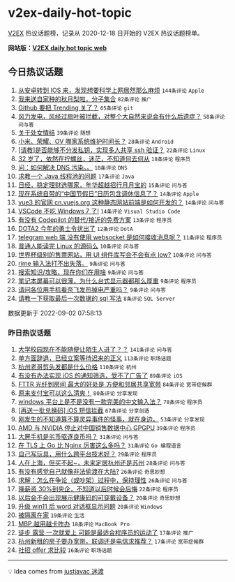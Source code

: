 # v2ex-daily-hot-topic

[V2EX](https://www.v2ex.com/) 热议话题榜，记录从 2020-12-18 日开始的 V2EX 热议话题榜单。

**网站版：[V2EX daily hot topic web](https://boojack.github.io/v2ex-daily-hot-topic-web/)**

## 今日热议话题

<!-- TODAY BEGIN -->

1. [从安卓转到 IOS 来，发现想要科学上网居然那么麻烦](https://www.v2ex.com/t/877193) `144条评论` `Apple`
1. [我来送自家种的秋月梨啦，分子集合](https://www.v2ex.com/t/877196) `82条评论` `推广`
1. [Github 要把 Trending 关了？](https://www.v2ex.com/t/877153) `65条评论` `git`
1. [风力发电，风经过扇叶被拦截，对整个大自然来说会有什么后遗症？](https://www.v2ex.com/t/877212) `58条评论` `问与答`
1. [关于处女情结](https://www.v2ex.com/t/877229) `39条评论` `随想`
1. [小米、荣耀、OV 哪家系统维护时间长？](https://www.v2ex.com/t/877179) `28条评论` `Android`
1. [[请教]是否能够不分发私钥，实现多人共享 ssh 验证？](https://www.v2ex.com/t/877152) `22条评论` `Linux`
1. [32 岁了，依然在拧螺丝，迷茫，不知道何去何从](https://www.v2ex.com/t/877269) `18条评论` `程序员`
1. [问：如何解决 DNS 污染。。](https://www.v2ex.com/t/877224) `18条评论` `DNS`
1. [求教一个 Java 线程池的问题](https://www.v2ex.com/t/877178) `17条评论` `Java`
1. [日经，稳定理财选哪家，年华超越招行月月宝的](https://www.v2ex.com/t/877202) `15条评论` `问与答`
1. [现在系统自带的“中国节假日”日历包含调休信息了？](https://www.v2ex.com/t/877208) `14条评论` `Apple`
1. [vue3 的官网 cn.vuejs.org 这种静态网站前端是如何开发的？](https://www.v2ex.com/t/877184) `14条评论` `问与答`
1. [VSCode 不吃 Windows 7 了!](https://www.v2ex.com/t/877151) `14条评论` `Visual Studio Code`
1. [有没有 Codepilot 的替代/接近的免费方案](https://www.v2ex.com/t/877214) `13条评论` `程序员`
1. [DOTA2 今年的勇士令状出了](https://www.v2ex.com/t/877155) `12条评论` `DotA`
1. [telegram web 端 没有使用 websocket 是如何接收消息呢？](https://www.v2ex.com/t/877227) `11条评论` `程序员`
1. [普通人能读完 Linux 的源码么](https://www.v2ex.com/t/877250) `10条评论` `问与答`
1. [世界杯级别的售票网站，用 UI 组件库写会不会有点 low?](https://www.v2ex.com/t/877207) `10条评论` `问与答`
1. [rime 输入法打不出失落。](https://www.v2ex.com/t/877270) `9条评论` `问与答`
1. [搜索知识/攻略，现在你们在用啥](https://www.v2ex.com/t/877185) `9条评论` `问与答`
1. [笔记本屏幕可以很薄，为什么台式显示器都那么厚重](https://www.v2ex.com/t/877167) `9条评论` `程序员`
1. [请问各位用手机看奈飞发热掉电严重吗？](https://www.v2ex.com/t/877156) `9条评论` `问与答`
1. [请教一下获取最后一次数据的 sql 写法](https://www.v2ex.com/t/877210) `8条评论` `SQL Server`

数据更新于 2022-09-02 07:58:13

<!-- TODAY END -->

### 昨日热议话题

<!-- YESTERDAY BEGIN -->

1. [大学校园现在不能随便让陌生人进了？？](https://www.v2ex.com/t/876910) `141条评论` `问与答`
1. [单方面辞退，已经立案等待迟来的正义](https://www.v2ex.com/t/876946) `113条评论` `职场话题`
1. [杭州老哥剪头发都是什么价格](https://www.v2ex.com/t/876979) `110条评论` `杭州`
1. [有没有办法实现 iOS 的通知筛选，受不了广告了](https://www.v2ex.com/t/876883) `89条评论` `iOS`
1. [FTTR 光纤到房间 最大的好处是 方便和邻居共享宽带](https://www.v2ex.com/t/876955) `84条评论` `宽带症候群`
1. [原来支付宝可以这么清爽！](https://www.v2ex.com/t/876963) `80条评论` `分享发现`
1. [windows 平台上是不是没有一款完美的中文输入法？](https://www.v2ex.com/t/877063) `78条评论` `程序员`
1. [[再送一批兑换码] iOS 短信拦截](https://www.v2ex.com/t/876876) `67条评论` `分享创造`
1. [刚发生的不知道算不算灵异事件的怪事，就在身边。](https://www.v2ex.com/t/877021) `53条评论` `分享发现`
1. [AMD 与 NVIDIA 停止对中国销售数据中心 GPGPU](https://www.v2ex.com/t/876991) `39条评论` `程序员`
1. [大屏手机是劣币驱逐良币吗？](https://www.v2ex.com/t/877094) `31条评论` `问与答`
1. [在 TLS 上 Go 比 Nginx 厉害这么多吗？](https://www.v2ex.com/t/877014) `31条评论` `Go 编程语言`
1. [自己写玩具，用什么跨平台技术好？](https://www.v2ex.com/t/876974) `29条评论` `程序员`
1. [人在上海，但买不起~，未来定居杭州还是苏州](https://www.v2ex.com/t/877066) `28条评论` `问与答`
1. [有没有感觉自己就像非法偷渡在大陆?](https://www.v2ex.com/t/877108) `26条评论` `奇思妙想`
1. [求解：怎么在争论（或吵架）过程中，保持理性](https://www.v2ex.com/t/876951) `26条评论` `问与答`
1. [降薪资 30%到央企，不知道以后时候会后悔](https://www.v2ex.com/t/877055) `22条评论` `程序员`
1. [以后会不会出现展示健康码的可穿戴设备？](https://www.v2ex.com/t/877080) `20条评论` `奇思妙想`
1. [升级 win11 后 word 对话框显示问题](https://www.v2ex.com/t/876971) `20条评论` `Windows`
1. [被隔离在家](https://www.v2ex.com/t/877003) `19条评论` `生活`
1. [MBP 越用越卡咋办](https://www.v2ex.com/t/877030) `18条评论` `MacBook Pro`
1. [徒步 露营 一次就爱上 可能是最适合程序员的运动了](https://www.v2ex.com/t/876983) `17条评论` `推广`
1. [杭州新租的房子要办宽带，联调还是电信求推荐？](https://www.v2ex.com/t/876882) `17条评论` `宽带症候群`
1. [社招 offer 求比较](https://www.v2ex.com/t/877026) `16条评论` `职场话题`

<!-- YESTERDAY END -->

---

💡 Idea comes from [justjavac 迷渡](https://github.com/justjavac/)
